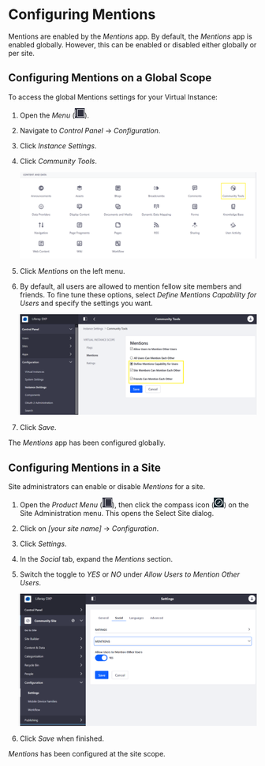 # Configuring Mentions

Mentions are enabled by the _Mentions_ app. By default, the _Mentions_ app is enabled globally. However, this can be enabled or disabled either globally or per site.

## Configuring Mentions on a Global Scope

To access the global Mentions settings for your Virtual Instance:

1. Open the *Menu* (![Menu](../../../images/icon-product-menu.png)).
1. Navigate to _Control Panel_ &rarr; _Configuration_.
1. Click _Instance Settings_.
1. Click _Community Tools_.

   ![Community Tools](./configuring-mentions/images/01.png)

1. Click _Mentions_ on the left menu.
1. By default, all users are allowed to mention fellow site members and friends. To fine tune these options, select *Define Mentions Capability for Users* and specify the settings you want.

    ![You can enable or disable the Mentions feature for all of the Virtual Instance's sites.](./configuring-mentions/images/02.png)

1. Click _Save_.

The _Mentions_ app has been configured globally.

## Configuring Mentions in a Site

Site administrators can enable or disable _Mentions_ for a site.

1. Open the _Product Menu_ (![Product Menu](../../../images/icon-product-menu.png)), then click the compass icon (![Compass](../../../images/icon-compass.png)) on the Site Administration menu. This opens the Select Site dialog.
1. Click on _[your site name]_ &rarr; _Configuration_.
1. Click _Settings_.
1. In the _Social_ tab, expand the _Mentions_ section.
1. Switch the toggle to _YES_ or _NO_ under _Allow Users to Mention Other Users_.

    ![Mentions can also be enabled or disabled per site.](./configuring-mentions/images/03.png)

1. Click _Save_ when finished.

_Mentions_ has been configured at the site scope.
